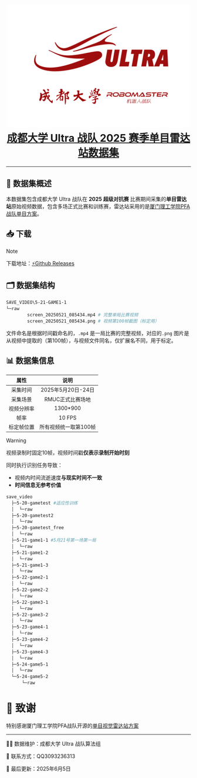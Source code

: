 <h1 align="center">
  <a href="https://ultrarobo.top/"><img src="docs/img/ultra_logo.png" width="500em"></a>
  <br/>
  <a href="https://ultrarobo.top/">成都大学 Ultra 战队 2025 赛季单目雷达站数据集</a>
</h1>

---

## 📖 数据集概述

本数据集包含成都大学 Ultra 战队在 **2025 超级对抗赛** 比赛期间采集的**单目雷达站**原始视频数据，包含多场正式比赛和训练赛，雷达站采用的是[厦门理工学院PFA战队单目方案](https://github.com/CarryzhangZKY/pfa_vision_radar)。

## 📥 下载

> [!NOTE]
> 
> 下载地址：[⚡Github Releases](https://github.com/NGC2237plus/Ultra-Radar-Dataset-2025/releases)


## 🗂️ 数据集结构

```sh
SAVE_VIDEO\5-21-GAME1-1
└─raw
        screen_20250521_085434.mp4 # 完整单局比赛视频
        screen_20250521_085434.png # 视频第100帧截图（标定用）
```

文件命名是根据时间戳命名的，`.mp4` 是一局比赛的完整视频，对应的`.png` 图片是从视频中提取的（第100帧），与视频文件同名，仅扩展名不同，用于标定。

## 📊 数据集信息

|    属性    |         说明          |
| :--------: | :-------------------: |
|  采集时间  |  2025年5月20日-24日   |
|  采集场景  |   RMUC正式比赛场地    |
| 视频分辨率 |       1300*900        |
|    帧率    |        10 FPS         |
| 标定帧位置 | 所有视频统一取第100帧 |

> [!warning] 
> 
> 视频录制时固定10帧，视频时间戳**仅表示录制开始时刻**
> 
> 同时执行识别任务导致：
> - 视频内时间流逝速度**与现实时间不一致**
> - **时间信息无参考价值**

```sh
save_video
  ├─5-20-gametest #适应性训练
  │  └─raw
  ├─5-20-gametest2
  │  └─raw
  ├─5-20-gametest_free
  │  └─raw
  ├─5-21-game1-1 #5月21号第一场第一局
  │  └─raw
  ├─5-21-game1-2
  │  └─raw
  ├─5-21-game1-3
  │  └─raw
  ├─5-22-game2-1
  │  └─raw
  ├─5-22-game2-2
  │  └─raw
  ├─5-22-game3-1
  │  └─raw
  ├─5-22-game3-2
  │  └─raw
  ├─5-23-game4-1
  │  └─raw
  ├─5-23-game4-2
  │  └─raw
  ├─5-23-game4-3
  │  └─raw
  ├─5-24-game5-1
  │  └─raw
  └─5-24-game5-2
      └─raw
```

# 🙏 致谢
特别感谢厦门理工学院PFA战队开源的[单目视觉雷达站方案](https://github.com/CarryzhangZKY/pfa_vision_radar)

---

🧑‍💻 数据维护：成都大学 Ultra 战队算法组

📧 联系方式：QQ3093236313

🔄 最后更新：2025年6月5日